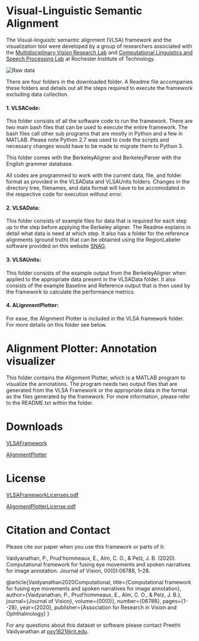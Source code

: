 # Visual-Linguistic Semantic Alignment
The Visual-linguisitc semantic alignment (VLSA) framework and the visualization tool were developed by a group of researchers associated with the [Multidisciplinary Vision Research Lab](http://mvrl.cis.rit.edu/) and [Computational Linguistics and Speech Processing Lab](https://www.rit.edu/clasp/) at Rochester Institute of Technology.

![Raw data](https://raw.githubusercontent.com/mvrl-clasp/MultimodalFusionFramework/master/thesis_snagFig19.png)

There are four folders in the downloaded folder. A Readme file accompanies these folders and details out all the steps required to execute the framework excluding data collection. 

#### 1. VLSACode:

This folder consists of all the software code to run the framework. There are two main bash files that can be used to execute the entire framework. The bash files call other sub programs that are mostly in Python and a few in MATLAB. Please note Python 2.7 was used to code the scripts and necessary changes would have to be made to migrate them to Python 3. 

This folder comes with the BerkeleyAligner and BerkeleyParser with the English grammer database. 

All codes are programmed to work with the current data, file, and folder format as provided in the VLSAData and VLSAUnits folders. Changes in the directory tree, filenames, and data format will have to be accomodated in the respective code for execution without error.

#### 2. VLSAData:

This folder consists of example files for data that is required for each step up to the step before applying the Berkeley aligner. The Readme explains in detail what data is need at which step. It also has a folder for the reference alignments (ground truth) that can be obtained using the RegionLabeler software provided on this website [SNAG](https://mvrl-clasp.github.io/SNAG/).

#### 3. VLSAUnits: 

This folder consists of the example output from the BerkeleyAligner when applied to the appropriate data present in the VLSAData folder. It also consists of the example Baseline and Reference output that is then used by the framework to calculate the performance metrics. 

#### 4. ALignmentPlotter: 

For ease, the Alignment Plotter is included in the VLSA framework folder. For more details on this folder see below.

# Alignment Plotter: Annotation visualizer
This folder contains the Alignment Plotter, which is a MATLAB program to visualize the annotations. The program needs two output files that are generated from the VLSA Framework or the appropriate data in the format as the files generated by the framework. For more information, please refer to the README.txt within the folder. 

# Downloads  

[VLSAFramework](https://drive.google.com/drive/folders/1QbrnSsqh78mERLyUjHp1OtG8BZau6_z7)

[AlignmentPlotter](https://drive.google.com/drive/folders/1nnB3LPdQIQ7j0U9G6uLKm1uhVKk8iaJ3)

# License
[VLSAFrameworkLicenses.pdf](https://drive.google.com/file/d/1Anj-cPYv62vISyvKC1vva55aHXi6ssRN/view?usp=sharing)

[AlignmentPlotterLicense.pdf](https://drive.google.com/file/d/1vWHmmqu736zNrex2I33sRNZdLhNVv2YS/view?usp=sharing)

# Citation and Contact
Please cite our paper when you use this framework or parts of it:

Vaidyanathan, P., Prud’hommeaux, E., Alm, C. O., & Pelz, J. B. (2020). Computational framework for fusing eye movements
and spoken narratives for image annotation. Journal of Vision, 00(0):06788, 1–28.

@article{Vaidyanathan2020Computational,
  title={Computational framework for fusing eye movements and spoken narratives for image annotation},
  author={Vaidyanathan, P., Prud’hommeaux, E., Alm, C. O., & Pelz, J. B.},
  journal={Journal of Vision},
  volume={00(0)},
  number={06788},
  pages={1--28},
  year={2020},
  publisher={Association for Research in Vision and Ophthalmology}
}

For any questions about this dataset or software please contact Preethi Vaidyanathan at pxv1621@rit.edu.
 
